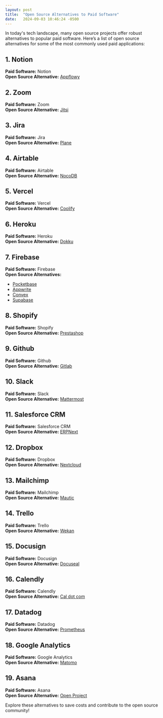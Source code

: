 ```yaml
---
layout: post
title:  "Open Source Alternatives to Paid Software"
date:   2024-09-03 10:46:24 -0500
---
```


In today's tech landscape, many open source projects offer robust alternatives to popular paid software. Here’s a list of open source alternatives for some of the most commonly used paid applications:

## 1. Notion
**Paid Software:** Notion  
**Open Source Alternative:** [Appflowy](https://github.com/Appflowy-IO/appflowy)

## 2. Zoom
**Paid Software:** Zoom  
**Open Source Alternative:** [Jitsi](https://jitsi.org/)

## 3. Jira
**Paid Software:** Jira  
**Open Source Alternative:** [Plane](https://plane.so/)

## 4. Airtable
**Paid Software:** Airtable  
**Open Source Alternative:** [NocoDB](https://github.com/nocodb/nocodb)

## 5. Vercel
**Paid Software:** Vercel  
**Open Source Alternative:** [Coolify](https://github.com/coolify/coolify)

## 6. Heroku
**Paid Software:** Heroku  
**Open Source Alternative:** [Dokku](https://github.com/dokku/dokku)

## 7. Firebase
**Paid Software:** Firebase  
**Open Source Alternatives:**
- [Pocketbase](https://github.com/pocketbase/pocketbase)
- [Appwrite](https://github.com/appwrite/appwrite)
- [Convex](https://github.com/convex-dev/convex)
- [Supabase](https://github.com/supabase/supabase)

## 8. Shopify
**Paid Software:** Shopify  
**Open Source Alternative:** [Prestashop](https://github.com/PrestaShop/PrestaShop)

## 9. Github
**Paid Software:** Github  
**Open Source Alternative:** [Gitlab](https://about.gitlab.com/)

## 10. Slack
**Paid Software:** Slack  
**Open Source Alternative:** [Mattermost](https://mattermost.com/)

## 11. Salesforce CRM
**Paid Software:** Salesforce CRM  
**Open Source Alternative:** [ERPNext](https://github.com/erpnext/erpnext)

## 12. Dropbox
**Paid Software:** Dropbox  
**Open Source Alternative:** [Nextcloud](https://github.com/nextcloud/server)

## 13. Mailchimp
**Paid Software:** Mailchimp  
**Open Source Alternative:** [Mautic](https://github.com/mautic/mautic)

## 14. Trello
**Paid Software:** Trello  
**Open Source Alternative:** [Wekan](https://github.com/wekan/wekan)

## 15. Docusign
**Paid Software:** Docusign  
**Open Source Alternative:** [Docuseal](https://github.com/Docuseal/Docuseal)

## 16. Calendly
**Paid Software:** Calendly  
**Open Source Alternative:** [Cal dot com](https://github.com/calcom/cal.com)

## 17. Datadog
**Paid Software:** Datadog  
**Open Source Alternative:** [Prometheus](https://github.com/prometheus/prometheus)

## 18. Google Analytics
**Paid Software:** Google Analytics  
**Open Source Alternative:** [Matomo](https://github.com/matomo-org/matomo)

## 19. Asana
**Paid Software:** Asana  
**Open Source Alternative:** [Open Project](https://github.com/opf/openproject)

Explore these alternatives to save costs and contribute to the open source community!

